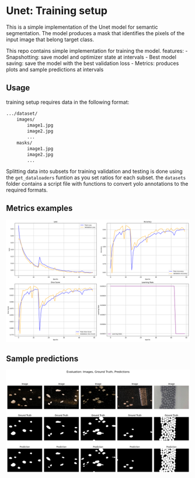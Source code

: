 # Unet: Training setup

This is a simple implementation of the Unet model for semantic segmentation. The model produces a mask that identifies the pixels of the input image that belong target class.

This repo contains simple implementation for training the model.
features:
    - Snapshotting: save model and optimizer state at intervals
    - Best model saving: save the model with the best validation loss
    - Metrics: produces plots and sample predictions at intervals

## Usage
training setup requires data in the following format:

```
.../dataset/
    images/
        image1.jpg
        image2.jpg
        ...
    masks/
        image1.jpg
        image2.jpg
        ...
```
Splitting data into subsets for training validation and testing is done using the ```get_dataloaders``` funtion as you set ratios for each subset.
the ```datasets``` folder contains a script file with functions to convert yolo annotations to the required formats.

## Metrics examples
![Metrics plots](img/metrics.png)

## Sample predictions
![Sample predictions](img/evaluation_epoch_700.png)
